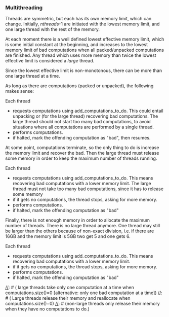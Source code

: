 ### Multithreading

Threads are symmetric, but each has its own memory limit, which can change. Initially, *nthreads*-1 are initiated with the lowest memory limit, and one large thread with the rest of the memory.

At each moment there is a well defined lowest effective memory limit, which is some initial constant at the beginning, and increases to the lowest memory limit of bad computations when all packed/unpacked computations are finished. Any thread which uses more memory than twice the lowest effective limit is considered a *large* thread.

Since the lowest effective limit is non-monotonous, there can be more than one large thread at a time.

As long as there are computations (packed or unpacked), the following makes sense:

Each thread
-	requests computations using add_computations_to_do. This could entail unpacking or (for the large thread) recovering bad computations. The large thread should not start too many bad computations, to avoid situations where all computations are performed by a single thread.
- performs computations.
- if halted, mark the offending computation as "bad", then resumes.

At some point, computations terminate, so the only thing to do is increase the memory limit and recover the bad. Then the large thread must release some memory in order to keep the maximum number of threads running.

Each thread
-	requests computations using add_computations_to_do. This means recovering bad computations with a lower memory limit. The large thread must not take too many bad computations, since it has to release some memory
- if it gets no computations, the thread stops, asking for more memory.
- performs computations.
- if halted, mark the offending computation as "bad"

Finally, there is not enough memory in order to allocate the maximum number of threads. There is no large thread anymore. One thread may still be larger than the others because of non-exact division, i.e. if there are 16GB and the memory limit is 5GB two get 5 and one gets 6.

Each thread
-	requests computations using add_computations_to_do. This means recovering bad computations with a lower memory limit.
- if it gets no computations, the thread stops, asking for more memory.
- performs computations.
- if halted, mark the offending computation as "bad"

[//]: # (Ideas:)
[//]: # ( large threads take only one computation at a time when computations.size()=0 [alternative: only one bad computation at a time])
[//]: # ( Large threads release their memory and reallocate when computations.size()=0)
[//]: # (non-large threads only release their memory when they have no computations to do.)
